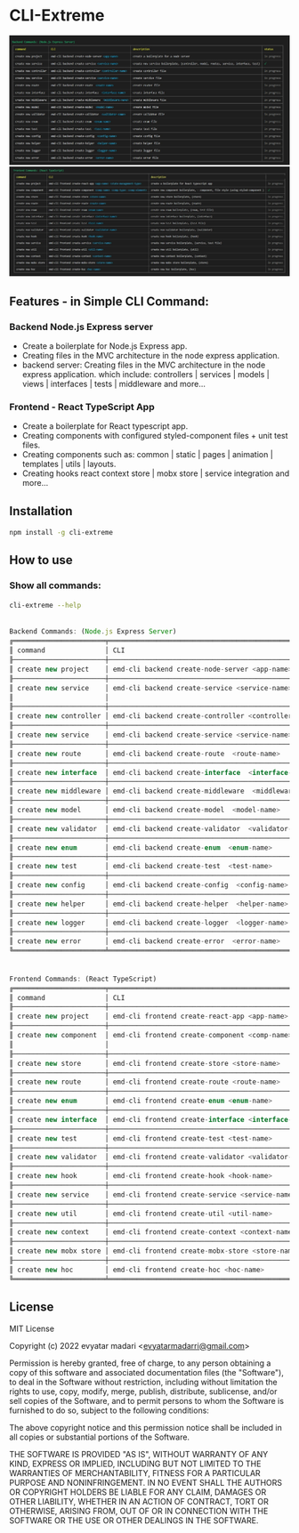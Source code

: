 # CLI-Extreme

<img src="./assets/img/back.jpg"/>
<br>
<img src="./assets/img/front.jpg"/>


## Features - in Simple CLI Command:

### Backend Node.js Express server
- Create a boilerplate for Node.js Express app.
- Creating files in the MVC architecture in the node express application.
- backend server: Creating files in the MVC architecture in the node express application.
  which include: controllers | services | models | views | interfaces | tests | middleware and more...

### Frontend - React TypeScript App 
- Create a boilerplate for React typescript app.
- Creating components with configured styled-component files + unit test files. 
- Creating components such as:
  common | static | pages | animation | templates | utils | layouts.
- Creating hooks react context store | mobx store | service integration and more...

## Installation

```bash    
npm install -g cli-extreme
```

## How to use

### Show all commands: 
```bash    
cli-extreme --help
```
```javascript

Backend Commands: (Node.js Express Server)
╔═══════════════════════╤══════════════════════════════════════════════════════╤═══════════════════════════════════════════════════════╤═════════════╗
║ command               │ CLI                                                  │ description                                           │ status      ║
╟───────────────────────┼──────────────────────────────────────────────────────┼───────────────────────────────────────────────────────┼─────────────╢
║ create new project    │ emd-cli backend create-node-server <app-name>        │ create a boilerplate for a node server                │ in progress ║
╟───────────────────────┼──────────────────────────────────────────────────────┼───────────────────────────────────────────────────────┼─────────────╢
║ create new service    │ emd-cli backend create-service <service-name>        │ create new service boilerplate,                       │ ✓           ║
║                       │                                                      │ (controller, model, routes, service, interface, test) │             ║
╟───────────────────────┼──────────────────────────────────────────────────────┼───────────────────────────────────────────────────────┼─────────────╢
║ create new controller │ emd-cli backend create-controller <controller-name>  │ create controller file                                │ in progress ║
╟───────────────────────┼──────────────────────────────────────────────────────┼───────────────────────────────────────────────────────┼─────────────╢
║ create new service    │ emd-cli backend create-service <service-name>        │ create service file                                   │ in progress ║
╟───────────────────────┼──────────────────────────────────────────────────────┼───────────────────────────────────────────────────────┼─────────────╢
║ create new route      │ emd-cli backend create-route  <route-name>           │ create router file                                    │ in progress ║
╟───────────────────────┼──────────────────────────────────────────────────────┼───────────────────────────────────────────────────────┼─────────────╢
║ create new interface  │ emd-cli backend create-interface  <interface-name>   │ create interface file                                 │ in progress ║
╟───────────────────────┼──────────────────────────────────────────────────────┼───────────────────────────────────────────────────────┼─────────────╢
║ create new middleware │ emd-cli backend create-middleware  <middleware-name> │ create middleware file                                │ in progress ║
╟───────────────────────┼──────────────────────────────────────────────────────┼───────────────────────────────────────────────────────┼─────────────╢
║ create new model      │ emd-cli backend create-model  <model-name>           │ create model file                                     │ in progress ║
╟───────────────────────┼──────────────────────────────────────────────────────┼───────────────────────────────────────────────────────┼─────────────╢
║ create new validator  │ emd-cli backend create-validator  <validator-name>   │ create validator file                                 │ in progress ║
╟───────────────────────┼──────────────────────────────────────────────────────┼───────────────────────────────────────────────────────┼─────────────╢
║ create new enum       │ emd-cli backend create-enum  <enum-name>             │ create enum file                                      │ in progress ║
╟───────────────────────┼──────────────────────────────────────────────────────┼───────────────────────────────────────────────────────┼─────────────╢
║ create new test       │ emd-cli backend create-test  <test-name>             │ create test file                                      │ in progress ║
╟───────────────────────┼──────────────────────────────────────────────────────┼───────────────────────────────────────────────────────┼─────────────╢
║ create new config     │ emd-cli backend create-config  <config-name>         │ create config file                                    │ in progress ║
╟───────────────────────┼──────────────────────────────────────────────────────┼───────────────────────────────────────────────────────┼─────────────╢
║ create new helper     │ emd-cli backend create-helper  <helper-name>         │ create helper file                                    │ in progress ║
╟───────────────────────┼──────────────────────────────────────────────────────┼───────────────────────────────────────────────────────┼─────────────╢
║ create new logger     │ emd-cli backend create-logger  <logger-name>         │ create logger file                                    │ in progress ║
╟───────────────────────┼──────────────────────────────────────────────────────┼───────────────────────────────────────────────────────┼─────────────╢
║ create new error      │ emd-cli backend create-error  <error-name>           │ create error file                                     │ in progress ║
╚═══════════════════════╧══════════════════════════════════════════════════════╧═══════════════════════════════════════════════════════╧═════════════╝


Frontend Commands: (React TypeScript)
╔═══════════════════════╤══════════════════════════════════════════════════════════════════════════╤══════════════════════════════════════════════════════╤═════════════╗
║ command               │ CLI                                                                      │ description                                          │ status      ║
╟───────────────────────┼──────────────────────────────────────────────────────────────────────────┼──────────────────────────────────────────────────────┼─────────────╢
║ create new project    │ emd-cli frontend create-react-app <app-name> <state-management-type>     │ create a boilerplate for React typescript app        │ in progress ║
╟───────────────────────┼──────────────────────────────────────────────────────────────────────────┼──────────────────────────────────────────────────────┼─────────────╢
║ create new component  │ emd-cli frontend create-component <comp-name> <comp-type> <comp-element> │ create new component boilerplate, -                  │ ✓           ║
║                       │                                                                          │ component, file style (using styled-component )      │             ║
╟───────────────────────┼──────────────────────────────────────────────────────────────────────────┼──────────────────────────────────────────────────────┼─────────────╢
║ create new store      │ emd-cli frontend create-store <store-name>                               │ create new store boilerplate, (store)                │ in progress ║
╟───────────────────────┼──────────────────────────────────────────────────────────────────────────┼──────────────────────────────────────────────────────┼─────────────╢
║ create new route      │ emd-cli frontend create-route <route-name>                               │ create new route boilerplate, (route)                │ in progress ║
╟───────────────────────┼──────────────────────────────────────────────────────────────────────────┼──────────────────────────────────────────────────────┼─────────────╢
║ create new enum       │ emd-cli frontend create-enum <enum-name>                                 │ create new enum boilerplate, (enum, test file)       │ in progress ║
╟───────────────────────┼──────────────────────────────────────────────────────────────────────────┼──────────────────────────────────────────────────────┼─────────────╢
║ create new interface  │ emd-cli frontend create-interface <interface-name>                       │ create new interface boilerplate, (interface)        │ in progress ║
╟───────────────────────┼──────────────────────────────────────────────────────────────────────────┼──────────────────────────────────────────────────────┼─────────────╢
║ create new test       │ emd-cli frontend create-test <test-name>                                 │ create new test boilerplate, (test file)             │ in progress ║
╟───────────────────────┼──────────────────────────────────────────────────────────────────────────┼──────────────────────────────────────────────────────┼─────────────╢
║ create new validator  │ emd-cli frontend create-validator <validator-name>                       │ create new validator boilerplate, (validator)        │ in progress ║
╟───────────────────────┼──────────────────────────────────────────────────────────────────────────┼──────────────────────────────────────────────────────┼─────────────╢
║ create new hook       │ emd-cli frontend create-hook <hook-name>                                 │ create new hook boilerplate, (hook)                  │ in progress ║
╟───────────────────────┼──────────────────────────────────────────────────────────────────────────┼──────────────────────────────────────────────────────┼─────────────╢
║ create new service    │ emd-cli frontend create-service <service-name>                           │ create new service boilerplate, (service, test file) │ in progress ║
╟───────────────────────┼──────────────────────────────────────────────────────────────────────────┼──────────────────────────────────────────────────────┼─────────────╢
║ create new util       │ emd-cli frontend create-util <util-name>                                 │ create new util boilerplate, (util)                  │ in progress ║
╟───────────────────────┼──────────────────────────────────────────────────────────────────────────┼──────────────────────────────────────────────────────┼─────────────╢
║ create new context    │ emd-cli frontend create-context <context-name>                           │ create new context boilerplate, (context)            │ in progress ║
╟───────────────────────┼──────────────────────────────────────────────────────────────────────────┼──────────────────────────────────────────────────────┼─────────────╢
║ create new mobx store │ emd-cli frontend create-mobx-store <store-name>                          │ create new mobx store boilerplate, (store)           │ in progress ║
╟───────────────────────┼──────────────────────────────────────────────────────────────────────────┼──────────────────────────────────────────────────────┼─────────────╢
║ create new hoc        │ emd-cli frontend create-hoc <hoc-name>                                   │ create new hoc boilerplate, (hoc)                    │ in progress ║
╚═══════════════════════╧══════════════════════════════════════════════════════════════════════════╧══════════════════════════════════════════════════════╧═════════════╝

```


## License 
MIT License

Copyright (c) 2022 evyatar madari &lt;evyatarmadarri@gmail.com&gt;

Permission is hereby granted, free of charge, to any person obtaining a copy
of this software and associated documentation files (the "Software"), to deal
in the Software without restriction, including without limitation the rights
to use, copy, modify, merge, publish, distribute, sublicense, and/or sell
copies of the Software, and to permit persons to whom the Software is
furnished to do so, subject to the following conditions:

The above copyright notice and this permission notice shall be included in all
copies or substantial portions of the Software.

THE SOFTWARE IS PROVIDED "AS IS", WITHOUT WARRANTY OF ANY KIND, EXPRESS OR
IMPLIED, INCLUDING BUT NOT LIMITED TO THE WARRANTIES OF MERCHANTABILITY,
FITNESS FOR A PARTICULAR PURPOSE AND NONINFRINGEMENT. IN NO EVENT SHALL THE
AUTHORS OR COPYRIGHT HOLDERS BE LIABLE FOR ANY CLAIM, DAMAGES OR OTHER
LIABILITY, WHETHER IN AN ACTION OF CONTRACT, TORT OR OTHERWISE, ARISING FROM,
OUT OF OR IN CONNECTION WITH THE SOFTWARE OR THE USE OR OTHER DEALINGS IN THE
SOFTWARE.

